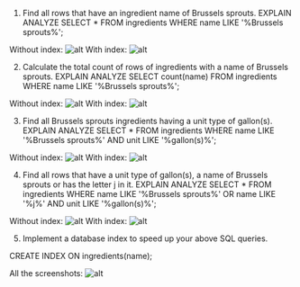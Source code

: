 1. Find all rows that have an ingredient name of Brussels sprouts.
EXPLAIN ANALYZE
SELECT * FROM ingredients
WHERE name LIKE '%Brussels sprouts%';

Without index:
![alt](http://imgur.com/YTAZBdw)
With index:
![alt](http://imgur.com/WZLpYyA)

2. Calculate the total count of rows of ingredients with a name of Brussels sprouts.
EXPLAIN ANALYZE
SELECT count(name) FROM ingredients
WHERE name LIKE '%Brussels sprouts%';

Without index:
![alt](http://imgur.com/BSpFssH)
With index:
![alt](http://imgur.com/nz5AtaJ)

3. Find all Brussels sprouts ingredients having a unit type of gallon(s).
EXPLAIN ANALYZE
SELECT * FROM ingredients
WHERE name LIKE '%Brussels sprouts%'
AND unit LIKE '%gallon(s)%';

Without index:
![alt](http://imgur.com/urNdteH)
With index:
![alt](http://imgur.com/Wbm9t5C)

4. Find all rows that have a unit type of gallon(s), a name of Brussels sprouts or has the letter j in it.
EXPLAIN ANALYZE
SELECT * FROM ingredients
WHERE name LIKE '%Brussels sprouts%'
OR name LIKE '%j%'
AND unit LIKE '%gallon(s)%';

Without index:
![alt](http://imgur.com/9hOrxhE)
With index:
![alt](http://imgur.com/NuHxRC8)

5. Implement a database index to speed up your above SQL queries.

CREATE INDEX ON ingredients(name);



All the screenshots:
![alt](http://imgur.com/a/Vz2Gn)
